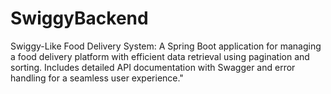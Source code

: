 # SwiggyBackend
Swiggy-Like Food Delivery System: A Spring Boot application for managing a food delivery platform with efficient data retrieval using pagination and sorting. Includes detailed API documentation with Swagger and error handling for a seamless user experience."
